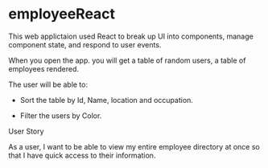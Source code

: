 # employeeReact

This web applictaion used React to break up UI into components, manage component state, and respond to user events.

When you open the app. you will get a table of random users, a table of employees rendered. 

The user will be able to:

  * Sort the table by Id, Name, location and occupation.

  * Filter the users by Color.

User Story

As a user, I want to be able to view my entire employee directory at once so that I have quick access to their information.
